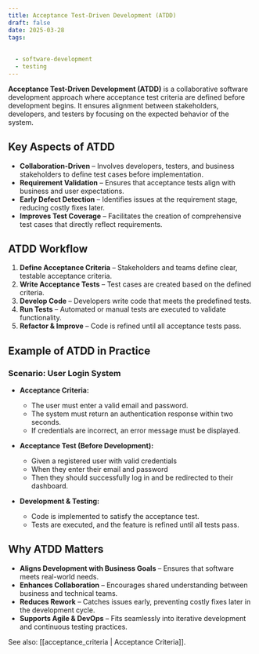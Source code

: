 ```yaml
---
title: Acceptance Test-Driven Development (ATDD)
draft: false
date: 2025-03-28
tags:
  
  
  - software-development
  - testing
---
```


**Acceptance Test-Driven Development (ATDD)** is a collaborative software development approach where acceptance test criteria are defined before development begins. It ensures alignment between stakeholders, developers, and testers by focusing on the expected behavior of the system.

## Key Aspects of ATDD
- **Collaboration-Driven** – Involves developers, testers, and business stakeholders to define test cases before implementation.
- **Requirement Validation** – Ensures that acceptance tests align with business and user expectations.
- **Early Defect Detection** – Identifies issues at the requirement stage, reducing costly fixes later.
- **Improves Test Coverage** – Facilitates the creation of comprehensive test cases that directly reflect requirements.

## ATDD Workflow
1. **Define Acceptance Criteria** – Stakeholders and teams define clear, testable acceptance criteria.
2. **Write Acceptance Tests** – Test cases are created based on the defined criteria.
3. **Develop Code** – Developers write code that meets the predefined tests.
4. **Run Tests** – Automated or manual tests are executed to validate functionality.
5. **Refactor & Improve** – Code is refined until all acceptance tests pass.

## Example of ATDD in Practice

### Scenario: User Login System
- **Acceptance Criteria:**  
  - The user must enter a valid email and password.  
  - The system must return an authentication response within two seconds.  
  - If credentials are incorrect, an error message must be displayed.

- **Acceptance Test (Before Development):**  
  - Given a registered user with valid credentials  
  - When they enter their email and password  
  - Then they should successfully log in and be redirected to their dashboard.

- **Development & Testing:**  
  - Code is implemented to satisfy the acceptance test.  
  - Tests are executed, and the feature is refined until all tests pass.

## Why ATDD Matters
- **Aligns Development with Business Goals** – Ensures that software meets real-world needs.
- **Enhances Collaboration** – Encourages shared understanding between business and technical teams.
- **Reduces Rework** – Catches issues early, preventing costly fixes later in the development cycle.
- **Supports Agile & DevOps** – Fits seamlessly into iterative development and continuous testing practices.

See also: [[acceptance_criteria | Acceptance Criteria]].
